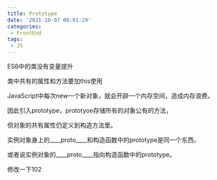 ```yaml
---
title: Prototype
date: '2021-10-07 00:01:29'
categories:
 - FrontEnd
tags:
 - JS
---
```


ES6中的类没有变量提升 


类中共有的属性和方法要加this使用


JavaScript中每次new一个新对象，就会开辟一个内存空间，造成内存浪费。

因此引入prototype，prototyoe存储所有的对象公有的方法，

但对象的共有属性仍定义到构造方法里。



实例对象身上的____proto____和构造函数中的prototype是同一个东西，

或者说实例对象的____proto____指向构造函数中的prototype。



修改一下102